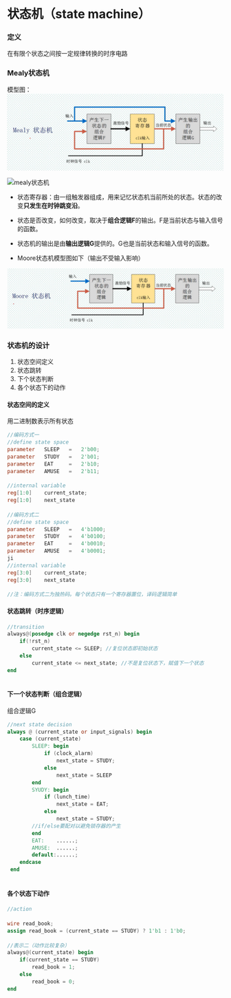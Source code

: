 # 状态机（state machine）

### 定义

在有限个状态之间按一定规律转换的时序电路

### Mealy状态机

模型图：![mealy状态机](mealy%E7%8A%B6%E6%80%81%E6%9C%BA.png)

![mealy状态机](../mealy%E7%8A%B6%E6%80%81%E6%9C%BA.png)

+ 状态寄存器：由一组触发器组成，用来记忆状态机当前所处的状态。状态的改变**只发生在时钟跳变沿**。

+ 状态是否改变，如何改变，取决于**组合逻辑F**的输出。F是当前状态与输入信号的函数。

+ 状态机的输出是由**输出逻辑G**提供的。G也是当前状态和输入信号的函数。

+ Moore状态机模型图如下（输出不受输入影响）

![moore状态机](moore%E7%8A%B6%E6%80%81%E6%9C%BA.png)

### 状态机的设计

1. 状态空间定义
2. 状态跳转
3. 下个状态判断
4. 各个状态下的动作

#### 状态空间的定义

用二进制数表示所有状态

```verilog
//编码方式一
//define state space
parameter	SLEEP	=	2'b00;
parameter	STUDY	=	2'b01;
parameter	EAT		=	2'b10;
parameter	AMUSE	=	2'b11;

//internal variable
reg[1:0]	current_state;
reg[1:0]	next_state

//编码方式二
//define state space
parameter	SLEEP	=	4'b1000;
parameter	STUDY	=	4'b0100;
parameter	EAT		=	4'b0010;
parameter	AMUSE	=	4'b0001;
ji
//internal variable
reg[3:0]	current_state;
reg[3:0]	next_state

//注：编码方式二为独热码。每个状态只有一个寄存器置位，译码逻辑简单

```

#### 状态跳转（时序逻辑）

```verilog
//transition
always@(posedge clk or negedge rst_n) begin
    if(!rst_n)
        current_state <= SLEEP; //复位状态即初始状态
    else
        current_state <= next_state; //不是复位状态下，赋值下一个状态
end
    
```

#### 下一个状态判断（组合逻辑）

组合逻辑G

```verilog
//next state decision
always @ (current_state or input_signals) begin
    case (current_state)
        SLEEP: begin
            if (clock_alarm)
                next_state = STUDY;
            else 
                next_state = SLEEP
        end
        SYUDY: begin
            if (lunch_time)
                next_state = EAT;
            else
                next_state = STUDY;
        //if/else要配对以避免锁存器的产生
        end
        EAT:    ......;
        AMUSE:  ......;
        default:......;
    endcase
 end
        
```

#### 各个状态下动作

```verilog
//action

wire read_book;
assign read_book = (current_state == STUDY) ? 1'b1 : 1'b0;

//表示二（动作比较复杂）
always@(current_state) begin
    if(current_state == STUDY)
        read_book = 1;
    else
        read_book = 0;
end
```





